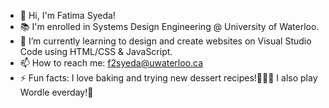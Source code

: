 

- 👋 Hi, I'm Fatima Syeda!
- 📚 I'm enrolled in Systems Design Engineering @ University of Waterloo.
- 🌱 I’m currently learning to design and create websites on Visual Studio Code using HTML/CSS & JavaScript.
- 📫 How to reach me: f2syeda@uwaterloo.ca
- ⚡ Fun facts: I love baking and trying new dessert recipes!🍪🥮🧁 I also play Wordle everday!🧩

